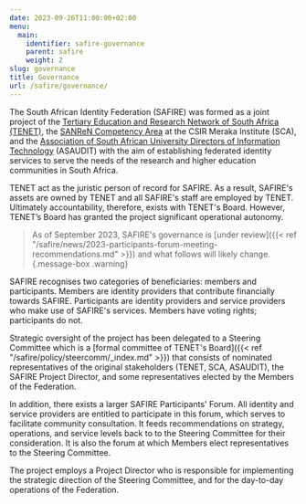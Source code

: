```yaml
---
date: 2023-09-26T11:00:00+02:00
menu:
  main:
    identifier: safire-governance
    parent: safire
    weight: 2
slug: governance
title: Governance
url: /safire/governance/
---
```


The South African Identity Federation (SAFIRE) was formed as a joint project of the [Tertiary Education and Research Network of South Africa (TENET)](http://www.tenet.ac.za/), the [SANReN Competency Area](http://www.sanren.ac.za/) at the CSIR Meraka Institute (SCA), and the [Association of South African University Directors of Information Technology](http://www.asaudit.ac.za/) (ASAUDIT) with the aim of establishing federated identity services to serve the needs of the research and higher education communities in South Africa.

TENET act as the juristic person of record for SAFIRE. As a result, SAFIRE's assets are owned by TENET and all SAFIRE's staff are employed by TENET. Ultimately accountability, therefore, exists with TENET's Board. However, TENET’s Board has granted the project significant operational autonomy.

> As of September 2023, SAFIRE's governance is [under review]({{< ref "/safire/news/2023-participants-forum-meeting-recommendations.md" >}}) and what follows will likely change.
{.message-box .warning}

SAFIRE recognises two categories of beneficiaries: members and participants. Members are identity providers that contribute financially towards SAFIRE. Participants are identity providers and service providers who make use of SAFIRE's services. Members have voting rights; participants do not.

Strategic oversight of the project has been delegated to a Steering Committee which is a [formal committee of TENET's Board]({{< ref "/safire/policy/steercomm/_index.md" >}}) that consists of nominated representatives of the original stakeholders (TENET, SCA, ASAUDIT), the SAFIRE Project Director, and some representatives elected by the Members of the Federation.

In addition, there exists a larger SAFIRE Participants' Forum. All identity and service providers are entitled to participate in this forum, which serves to facilitate community consultation. It feeds recommendations on strategy, operations, and service levels back to to the Steering Committee for their consideration. It is also the forum at which Members elect representatives to the Steering Committee.

The project employs a Project Director who is responsible for implementing the strategic direction of the Steering Committee, and for the day-to-day operations of the Federation.
